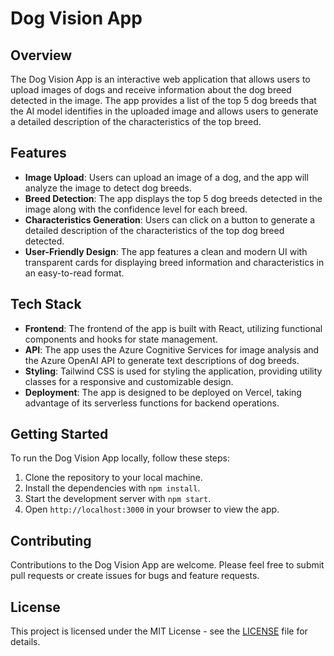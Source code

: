 # Dog Vision App

## Overview

The Dog Vision App is an interactive web application that allows users to upload images of dogs and receive information about the dog breed detected in the image. The app provides a list of the top 5 dog breeds that the AI model identifies in the uploaded image and allows users to generate a detailed description of the characteristics of the top breed.

## Features

- **Image Upload**: Users can upload an image of a dog, and the app will analyze the image to detect dog breeds.
- **Breed Detection**: The app displays the top 5 dog breeds detected in the image along with the confidence level for each breed.
- **Characteristics Generation**: Users can click on a button to generate a detailed description of the characteristics of the top dog breed detected.
- **User-Friendly Design**: The app features a clean and modern UI with transparent cards for displaying breed information and characteristics in an easy-to-read format.

## Tech Stack

- **Frontend**: The frontend of the app is built with React, utilizing functional components and hooks for state management.
- **API**: The app uses the Azure Cognitive Services for image analysis and the Azure OpenAI API to generate text descriptions of dog breeds.
- **Styling**: Tailwind CSS is used for styling the application, providing utility classes for a responsive and customizable design.
- **Deployment**: The app is designed to be deployed on Vercel, taking advantage of its serverless functions for backend operations.

## Getting Started

To run the Dog Vision App locally, follow these steps:

1. Clone the repository to your local machine.
2. Install the dependencies with `npm install`.
3. Start the development server with `npm start`.
4. Open `http://localhost:3000` in your browser to view the app.

## Contributing

Contributions to the Dog Vision App are welcome. Please feel free to submit pull requests or create issues for bugs and feature requests.

## License

This project is licensed under the MIT License - see the [LICENSE](LICENSE) file for details.
